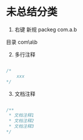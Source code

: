 # 未总结分类

1. 右键 新规 packeg  com.a.b

目录 com\a\b


2. 多行注释

```Java

/*
    xxx
*/


```


3. 文档注释

```java

/**
 * 文档注释1
 * 文档注释2
 * 文档注释3
*/


```